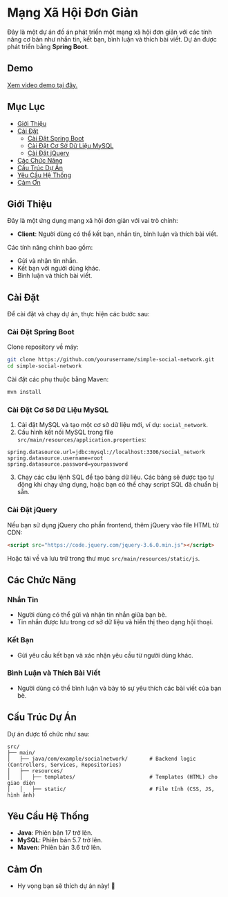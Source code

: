 # Mạng Xã Hội Đơn Giản

Đây là một dự án đồ án phát triển một mạng xã hội đơn giản với các tính năng cơ bản như nhắn tin, kết bạn, bình luận và thích bài viết. Dự án được phát triển bằng **Spring Boot**.

## Demo
[Xem video demo tại đây.](https://youtu.be/1__zr1dD3NA)

## Mục Lục

- [Giới Thiệu](#giới-thiệu)
- [Cài Đặt](#cài-đặt)
  - [Cài Đặt Spring Boot](#cài-đặt-spring-boot)
  - [Cài Đặt Cơ Sở Dữ Liệu MySQL](#cài-đặt-cơ-sở-dữ-liệu-mysql)
  - [Cài Đặt jQuery](#cài-đặt-jquery)
- [Các Chức Năng](#các-chức-năng)
- [Cấu Trúc Dự Án](#cấu-trúc-dự-án)
- [Yêu Cầu Hệ Thống](#yêu-cầu-hệ-thống)
- [Cảm Ơn](#cảm-ơn)

## Giới Thiệu

Đây là một ứng dụng mạng xã hội đơn giản với vai trò chính:

- **Client**: Người dùng có thể kết bạn, nhắn tin, bình luận và thích bài viết.

Các tính năng chính bao gồm:

- Gửi và nhận tin nhắn.
- Kết bạn với người dùng khác.
- Bình luận và thích bài viết.

## Cài Đặt

Để cài đặt và chạy dự án, thực hiện các bước sau:

### Cài Đặt Spring Boot

Clone repository về máy:

```bash
git clone https://github.com/yourusername/simple-social-network.git
cd simple-social-network
```

Cài đặt các phụ thuộc bằng Maven:

```bash
mvn install
```

### Cài Đặt Cơ Sở Dữ Liệu MySQL

1. Cài đặt MySQL và tạo một cơ sở dữ liệu mới, ví dụ: `social_network`.
2. Cấu hình kết nối MySQL trong file `src/main/resources/application.properties`:

```properties
spring.datasource.url=jdbc:mysql://localhost:3306/social_network
spring.datasource.username=root
spring.datasource.password=yourpassword
```

3. Chạy các câu lệnh SQL để tạo bảng dữ liệu. Các bảng sẽ được tạo tự động khi chạy ứng dụng, hoặc bạn có thể chạy script SQL đã chuẩn bị sẵn.

### Cài Đặt jQuery

Nếu bạn sử dụng jQuery cho phần frontend, thêm jQuery vào file HTML từ CDN:

```html
<script src="https://code.jquery.com/jquery-3.6.0.min.js"></script>
```

Hoặc tải về và lưu trữ trong thư mục `src/main/resources/static/js`.

## Các Chức Năng

### Nhắn Tin

- Người dùng có thể gửi và nhận tin nhắn giữa bạn bè.
- Tin nhắn được lưu trong cơ sở dữ liệu và hiển thị theo dạng hội thoại.

### Kết Bạn

- Gửi yêu cầu kết bạn và xác nhận yêu cầu từ người dùng khác.

### Bình Luận và Thích Bài Viết

- Người dùng có thể bình luận và bày tỏ sự yêu thích các bài viết của bạn bè.

## Cấu Trúc Dự Án

Dự án được tổ chức như sau:

```
src/
├── main/
│   ├── java/com/example/socialnetwork/       # Backend logic (Controllers, Services, Repositories)
│   ├── resources/
│   │   ├── templates/                        # Templates (HTML) cho giao diện
│   │   ├── static/                           # File tĩnh (CSS, JS, hình ảnh)
```

## Yêu Cầu Hệ Thống

- **Java**: Phiên bản 17 trở lên.
- **MySQL**: Phiên bản 5.7 trở lên.
- **Maven**: Phiên bản 3.6 trở lên.

## Cảm Ơn

- Hy vọng bạn sẽ thích dự án này! 🚀
